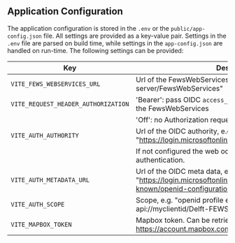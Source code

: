## Application Configuration

The application configuration is stored in the `.env` or the `public/app-config.json` file. All settings are provided as a key-value pair.
Settings in the `.env` file are parsed on build time, while settings in the `app-config.json` are handled on run-time.
The following settings can be provided:

| Key                                 | Description                                                                                                           |
| ----------------------------------- |-----------------------------------------------------------------------------------------------------------------------|
| `VITE_FEWS_WEBSERVICES_URL`         | Url of the FewsWebServices, e.g. "https://my-server/FewsWebServices"                                                  |
| `VITE_REQUEST_HEADER_AUTHORIZATION` | 'Bearer': pass OIDC `access_token` as bearer for request to the FewsWebServices                                       |
|                                     | 'Off': no Authorization request header                                                                                |
| `VITE_AUTH_AUTHORITY`               | Url of the OIDC authority, e.g. "https://login.microsoftonline.com/MYTENANTID/".                                      |
|                                     | If not configured the web oc can be accessed without authentication.                                                  |
| `VITE_AUTH_METADATA_URL`            | Url of the OIDC meta data, e.g. "https://login.microsoftonline.com/MYTENANTID/v2.0/.well-known/openid-configuration". |
| `VITE_AUTH_SCOPE`                   | Scope, e.g. "openid profile email Offline_Access api://myclientid/Delft-FEWSWebServices".                             |
| `VITE_MAPBOX_TOKEN`                 | Mapbox token. Can be retrieved from: https://account.mapbox.com/access-tokens.                                        |
